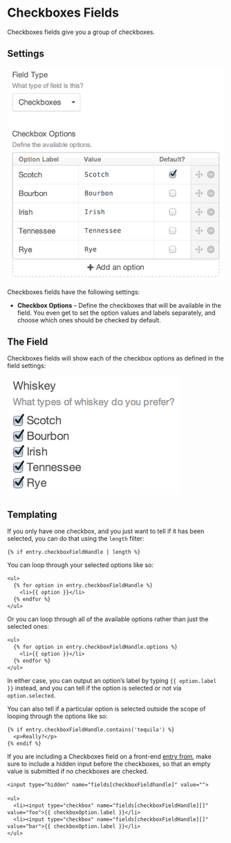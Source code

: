 # Checkboxes Fields

Checkboxes fields give you a group of checkboxes.

## Settings

![checkbox-settings.2x](./images/field-types/checkboxes/checkbox-settings.2x.png)

Checkboxes fields have the following settings:

- **Checkbox Options** – Define the checkboxes that will be available in the field. You even get to set the option values and labels separately, and choose which ones should be checked by default.

## The Field

Checkboxes fields will show each of the checkbox options as defined in the field settings:

![checkbox-entry.2x](./images/field-types/checkboxes/checkbox-entry.2x.png)

## Templating

If you only have one checkbox, and you just want to tell if it has been selected, you can do that using the `length` filter:

```twig
{% if entry.checkboxFieldHandle | length %}
```

You can loop through your selected options like so:

```twig
<ul>
  {% for option in entry.checkboxFieldHandle %}
    <li>{{ option }}</li>
  {% endfor %}
</ul>
```

Or you can loop through all of the available options rather than just the selected ones:

```twig
<ul>
  {% for option in entry.checkboxFieldHandle.options %}
    <li>{{ option }}</li>
  {% endfor %}
</ul>
```

In either case, you can output an option’s label by typing `{{ option.label }}` instead, and you can tell if the option is selected or not via `option.selected`.

You can also tell if a particular option is selected outside the scope of looping through the options like so:

```twig
{% if entry.checkboxFieldHandle.contains('tequila') %}
  <p>Really?</p>
{% endif %}
```

If you are including a Checkboxes field on a front-end [entry from](templating/entry-form.md), make sure to include a hidden input before the checkboxes, so that an empty value is submitted if no checkboxes are checked.

```twig
<input type="hidden" name="fields[checkboxFieldhandle]" value="">

<ul>
  <li><input type="checkbox" name="fields[checkboxFieldHandle][]" value="foo">{{ checkboxOption.label }}</li>
  <li><input type="checkbox" name="fields[checkboxFieldHandle][]" value="bar">{{ checkboxOption.label }}</li>
</ul>
```
